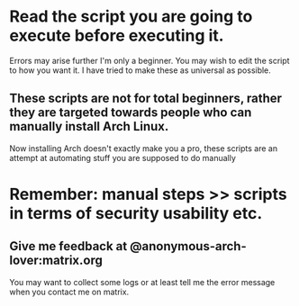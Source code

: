 # Read the script you are going to execute before executing it.

Errors may arise further I'm only a beginner. You may wish to edit the script to how you want it.
I have tried to make these as universal as possible.

## These scripts are not for total beginners, rather they are targeted towards people who can manually install Arch Linux.
Now installing Arch doesn't exactly make you a pro, these scripts are an attempt at automating stuff you are supposed to do manually

# Remember: manual steps >> scripts in terms of security usability etc.


## Give me feedback at @anonymous-arch-lover:matrix.org

You may want to collect some logs or at least tell me the error message when you contact me on matrix.
